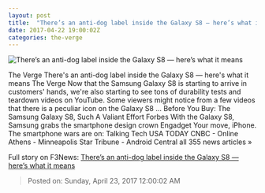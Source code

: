 ```yaml
---
layout: post
title:  "There’s an anti-dog label inside the Galaxy S8 — here’s what it means"
date: 2017-04-22 19:00:02Z
categories: the-verge
---
```


![There’s an anti-dog label inside the Galaxy S8 — here’s what it means](https://cdn0.vox-cdn.com/thumbor/5pev7yR5UZ-gmXYprBq1zhXuw3g=/0x0:845x475/1600x900/cdn0.vox-cdn.com/uploads/chorus_image/image/54396645/pasted_image_at_2017_04_21_12_54_pm.0.png)

The Verge There's an anti-dog label inside the Galaxy S8 — here's what it means The Verge Now that the Samsung Galaxy S8 is starting to arrive in customers' hands, we're also starting to see tons of durability tests and teardown videos on YouTube. Some viewers might notice from a few videos that there is a peculiar icon on the Galaxy S8 ... Before You Buy: The Samsung Galaxy S8, Such A Valiant Effort Forbes With the Galaxy S8, Samsung grabs the smartphone design crown Engadget Your move, iPhone. The smartphone wars are on: Talking Tech USA TODAY CNBC - Online Athens - Minneapolis Star Tribune - Android Central all 355 news articles »


Full story on F3News: [There’s an anti-dog label inside the Galaxy S8 — here’s what it means](http://www.f3nws.com/n/PBWBqF)

> Posted on: Sunday, April 23, 2017 12:00:02 AM
